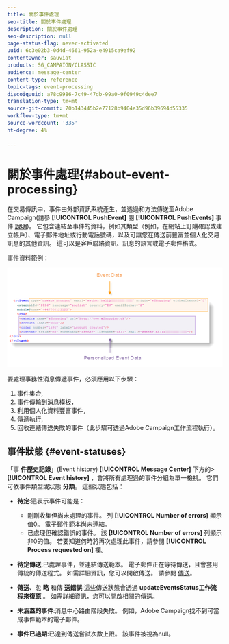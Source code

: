 ```yaml
---
title: 關於事件處理
seo-title: 關於事件處理
description: 關於事件處理
seo-description: null
page-status-flag: never-activated
uuid: 6c3e02b3-0d4d-4661-952a-e4915ca9ef92
contentOwner: sauviat
products: SG_CAMPAIGN/CLASSIC
audience: message-center
content-type: reference
topic-tags: event-processing
discoiquuid: a78c9986-7c49-47db-99a0-9f0949c4dee7
translation-type: tm+mt
source-git-commit: 70b143445b2e77128b9404e35d96b39694d55335
workflow-type: tm+mt
source-wordcount: '335'
ht-degree: 4%

---
```



# 關於事件處理{#about-event-processing}

在交易傳訊中，事件由外部資訊系統產生，並透過和方法傳送至Adobe Campaign(請參 **[!UICONTROL PushEvent]** 閱 **[!UICONTROL PushEvents]** 事件 [說明](../../message-center/using/event-description.md))。 它包含連結至事件的資料，例如其類型（例如，在網站上訂購確認或建立帳戶）、電子郵件地址或行動電話號碼，以及可讓您在傳送前豐富並個人化交易訊息的其他資訊。 這可以是客戶聯絡資訊、訊息的語言或電子郵件格式。

事件資料範例：

![](assets/messagecenter_events_request_001.png)

要處理事務性消息傳遞事件，必須應用以下步驟：

1. 事件集合,
1. 事件傳輸到消息模板，
1. 利用個人化資料豐富事件，
1. 傳遞執行,
1. 回收連結傳送失敗的事件（此步驟可透過Adobe Campaign工作流程執行）。

## 事件狀態 {#event-statuses}

「事 **件歷史記錄**」(Event history) **[!UICONTROL Message Center]** 下方的> **[!UICONTROL Event history]** ，會將所有處理過的事件分組為單一檢視。 它們可依事件類型或狀態 **分類**。 這些狀態包括：

* **待定**:這表示事件可能是：

   * 剛剛收集但尚未處理的事件。 列 **[!UICONTROL Number of errors]** 顯示值0。 電子郵件範本尚未連結。
   * 已處理但確認錯誤的事件。 該 **[!UICONTROL Number of errors]** 列顯示非0的值。 若要知道何時將再次處理此事件，請參閱 **[!UICONTROL Process requested on]** 欄。

* **待定傳送**:已處理事件，並連結傳送範本。 電子郵件正在等待傳送，且會套用傳統的傳送程式。 如需詳細資訊，您可以開啟傳送。 請參閱 [傳送](../../delivery/using/about-message-tracking.md)。
* **傳送**、忽 **略** 和傳 **送錯誤**:這些傳送狀態會透過 **updateEventsStatus工作流程來復原** 。 如需詳細資訊，您可以開啟相關的傳送。
* **未涵蓋的事件**:消息中心路由階段失敗。 例如，Adobe Campaign找不到可當成事件範本的電子郵件。
* **事件已過期**:已達到傳送嘗試次數上限。 該事件被視為null。
